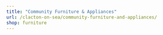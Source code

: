 ```yaml
---
title: "Community Furniture & Appliances"
url: /clacton-on-sea/community-furniture-and-appliances/
shop: furniture
---
```

